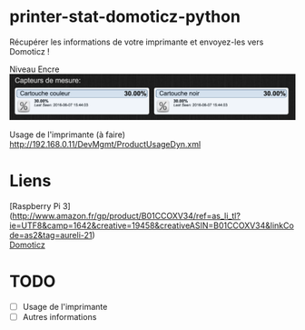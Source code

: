 # printer-stat-domoticz-python

Récupérer les informations de votre imprimante et envoyez-les vers Domoticz !

Niveau Encre
![Preview img](screen/ink_level.png)

Usage de l'imprimante (à faire)
http://192.168.0.11/DevMgmt/ProductUsageDyn.xml

# Liens
[Raspberry Pi 3] (http://www.amazon.fr/gp/product/B01CCOXV34/ref=as_li_tl?ie=UTF8&camp=1642&creative=19458&creativeASIN=B01CCOXV34&linkCode=as2&tag=aureli-21)<br />
[Domoticz](https://domoticz.com/)<br />

# TODO
- [ ] Usage de l'imprimante
- [ ] Autres informations
